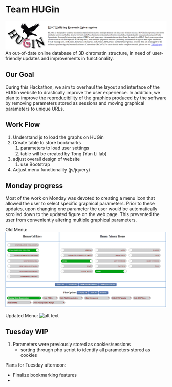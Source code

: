 # Team HUGin
![alt text](https://github.com/NCBI-Hackathons/chromatinonlinedatabase/blob/master/website_header_1.PNG "Old Website Header")
An out-of-date online database of 3D chromatin structure, in need of user-friendly updates and improvements in functionality.


## Our Goal
During this Hackathon, we aim to overhaul the layout and interface of the HUGin website to drastically improve the user experience. In addition, we plan to improve the reproducibility of the graphics produced by the software by removing parameters stored as sessions and moving graphical parameters to unique URLs.


## Work Flow
1. Understand js to load the graphs on HUGin 
2. Create table to store bookmarks 
   1. parameters to load user settings
   2. table will be created by Tong (Yun Li lab)
3. adjust overall design of website
   1. use Bootstrap
4. Adjust menu functionality (js/jquery)

## Monday progress
Most of the work on Monday was devoted to creating a menu icon that allowed the user to select specific graphical parameters. Prior to these updates, upon changing one parameter the user would be automatically scrolled down to the updated figure on the web page. This prevented the user from conveniently altering multiple graphical parameters.

Old Menu:
![alt text](https://github.com/NCBI-Hackathons/chromatinonlinedatabase/blob/master/oldsite_1.PNG "Old Menu")

Updated Menu:
![alt text]()

## Tuesday WIP
1. Parameters were previously stored as cookies/sessions
   - sorting through php script to identify all parameters stored as cookies

Plans for Tuesday afternoon:
- Finalize bookmarking features
-


